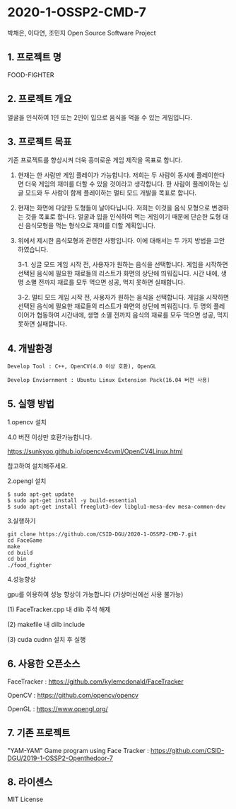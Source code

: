 # 2020-1-OSSP2-CMD-7
박채은, 이다연, 조민지
Open Source Software Project

## 1. 프로젝트 명
FOOD-FIGHTER


## 2. 프로젝트 개요
얼굴을 인식하여 1인 또는 2인이 입으로 음식을 먹을 수 있는 게임입니다.


## 3. 프로젝트 목표
기존 프로젝트를 향상시켜 더욱 흥미로운 게임 제작을 목표로 합니다. 

1. 현재는 한 사람만 게임 플레이가 가능합니다. 저희는 두 사람이 동시에 플레이한다면 더욱 게임의 재미를 더할 수 있을 것이라고 생각합니다. 한 사람이 플레이하는 싱글 모드와 두 사람이 함께 플레이하는 멀티 모드 개발을 목표로 합니다.

2. 현재는 화면에 다양한 도형들이 날아다닙니다. 저희는 이것을 음식 모형으로 변경하는 것을 목표로 합니다. 얼굴과 입을 인식하여 먹는 게임이기 때문에 단순한 도형 대신 음식모형을 먹는 형식으로 재미를 더할 계획입니다.

3. 위에서 제시한 음식모형과 관련한 사항입니다. 이에 대해서는 두 가지 방법을 고안하였습니다.

    3-1. 싱글 모드 게임 시작 전, 사용자가 원하는 음식을 선택합니다. 게임을 시작하면 선택된 음식에 필요한 재료들의 리스트가 화면의 상단에 띄워집니다. 시간 내에, 생명 소멸 전까지 재료를 모두 먹으면 성공, 먹지 못하면 실패합니다.

    3-2. 멀티 모드 게임 시작 전, 사용자가 원하는 음식을 선택합니다. 게임을 시작하면 선택된 음식에 필요한 재료들의 리스트가 화면의 상단에 띄워집니다. 두 명의 플레이어가 협동하여 시간내에, 생명 소멸 전까지 음식의 재료를 모두 먹으면 성공, 먹지 못하면 실패합니다.


## 4. 개발환경
```
Develop Tool : C++, OpenCV(4.0 이상 호환), OpenGL

Develop Enviornment : Ubuntu Linux Extension Pack(16.04 버전 사용)
```

## 5. 실행 방법
1.opencv 설치

4.0 버전 이상만 호환가능합니다.

https://sunkyoo.github.io/opencv4cvml/OpenCV4Linux.html 

참고하여 설치해주세요.

2.opengl 설치
```
$ sudo apt-get update
$ sudo apt-get install -y build-essential
$ sudo apt-get install freeglut3-dev libglu1-mesa-dev mesa-common-dev
```
3.실행하기
```
git clone https://github.com/CSID-DGU/2020-1-OSSP2-CMD-7.git
cd FaceGame
make
cd build
cd bin
./food_fighter
```
4.성능향상

gpu를 이용하여 성능 향상이 가능합니다
 (가상머신에선 사용 불가능)

(1) FaceTracker.cpp 내 dlib 주석 해제

(2) makefile 내 dilb include

(3) cuda cudnn 설치 후 실행


## 6. 사용한 오픈소스
FaceTracker : https://github.com/kylemcdonald/FaceTracker

OpenCV : https://github.com/opencv/opencv

OpenGL : https://www.opengl.org/


## 7. 기존 프로젝트
"YAM-YAM" Game program using Face Tracker : https://github.com/CSID-DGU/2019-1-OSSP2-Openthedoor-7


## 8. 라이센스
MIT License


